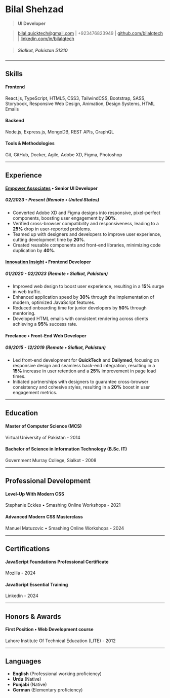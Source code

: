 # Bilal Shehzad 

> **UI Developer**

> [bilal.quicktech@gmail.com](mailto:bilal.quicktech@gmail.com) | +923476823949 | [github.com/bilalqtech](https://github.com/bilalqtech) | [linkedin.com/in/bilalqtech](https://linkedin.com/in/bilalqtech)

> ##### Sialkot, Pakistan 51310

---

## Skills

#### Frontend

React.js, TypeScript, HTML5, CSS3, TailwindCSS, Bootstrap, SASS, Storybook, Responsive Web Design, Animation, Design Systems, HTML Emails

#### Backend

Node.js, Express.js, MongoDB, REST APIs, GraphQL

#### Tools & Methodologies

Git, GitHub, Docker, Agile, Adobe XD, Figma, Photoshop

---

## Experience

#### [Empower Associates](https://www.linkedin.com/company/empowerassociates/) • Senior UI Developer

##### 02/2023 - Present (Remote • United States)

- Converted Adobe XD and Figma designs into responsive, pixel-perfect components, boosting user engagement by **30%**.
- Verified cross-browser compatibility and responsiveness, leading to a **25%** drop in user-reported problems.
- Teamed up with designers and developers to improve user experience, cutting development time by **20%**.
- Created reusable components and front-end libraries, minimizing code duplication by **40%**.

#### [Innovation Insight](https://www.linkedin.com/company/innovationinsight/) • Frontend Developer

##### 01/2020 - 02/2023 (Remote • Sialkot, Pakistan)

- Improved web design to boost user experience, resulting in a **15%** surge in web traffic.
- Enhanced application speed by **30%** through the implementation of modern, optimized JavaScript features.
- Reduced onboarding time for junior developers by **50%** through mentoring.
- Developed HTML emails with consistent rendering across clients achieving a **95%** success rate.

#### Freelance • Front-End Web Developer

##### 09/2015 - 12/2019 (Remote • Sialkot, Pakistan)

- Led front-end development for **QuickTech** and **Dailymed**, focusing on responsive design and seamless back-end integration, resulting in a **15%** increase in user retention and a **25%** improvement in page load times.
- Initiated partnerships with designers to guarantee cross-browser consistency and cohesive styles, resulting in a **20%** boost in user engagement metrics.

---

## Education

#### Master of Computer Science (MCS)

Virtual University of Pakistan - 2014


#### Bachelor of Science in Information Technology (B.Sc. IT)

Government Murray College, Sialkot - 2008

---

## Professional Development

#### Level-Up With Modern CSS

Stephanie Eckles • Smashing Online Workshops - 2021

#### Advanced Modern CSS Masterclass 

Manuel Matuzovic • Smashing Online Workshops - 2024

---

## Certifications

#### JavaScript Foundations Professional Certificate

Mozilla - 2024

#### JavaScript Essential Training

Linkedin - 2024

---

## Honors & Awards

#### First Position • Web Development course

Lahore Institute Of Technical Education (LITE) - 2012

---

## Languages

- **English** (Professional working proficiency)
- **Urdu** (Native)
- **Punjabi** (Native)
- **German** (Elementary proficiency)
